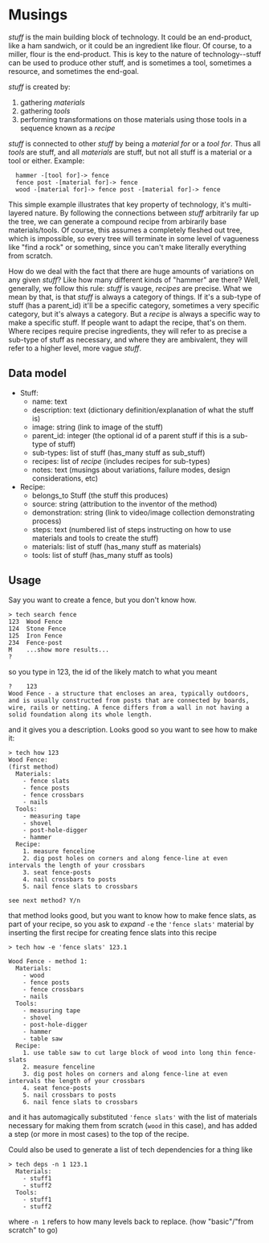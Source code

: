 # Musings

*stuff* is the main building block of technology. It could be an end-product, like a ham sandwich, or it could be an ingredient like flour. Of course, to a miller, flour is the end-product. This is key to the nature of technology--stuff can be used to produce other stuff, and is sometimes a tool, sometimes a resource, and sometimes the end-goal.

*stuff* is created by:
  1. gathering *materials*
  2. gathering *tools*
  3. performing transformations on those materials using those tools in a sequence known as a *recipe*

*stuff* is connected to other *stuff* by being a *material for* or a *tool for*. Thus all *tools* are stuff, and all *materials* are stuff, but not all stuff is a material or a tool or either. Example:

```
  hammer -[tool for]-> fence
  fence post -[material for]-> fence
  wood -[material for]-> fence post -[material for]-> fence
```

This simple example illustrates that key property of technology, it's multi-layered nature. By following the connections between *stuff* arbitrarily far up the tree, we can generate a compound recipe from arbirarily base materials/tools. Of course, this assumes a completely fleshed out tree, which is impossible, so every tree will terminate in some level of vagueness like "find a rock" or something, since you can't make literally everything from scratch.

How do we deal with the fact that there are huge amounts of variations on any given *stuff*? Like how many different kinds of "hammer" are there? Well, generally, we follow this rule: *stuff* is vauge, *recipes* are precise. What we mean by that, is that *stuff* is always a category of things. If it's a sub-type of stuff (has a parent_id) it'll be a specific category, sometimes a very specific category, but it's always a category. But a *recipe* is always a specific way to make a specific stuff. If people want to adapt the recipe, that's on them. Where recipes require precise ingredients, they will refer to as precise a sub-type of stuff as necessary, and where they are ambivalent, they will refer to a higher level, more vague *stuff*.

## Data model

- Stuff:
  - name: text
  - description: text (dictionary definition/explanation of what the stuff is)
  - image: string (link to image of the stuff)
  - parent_id: integer (the optional id of a parent stuff if this is a sub-type of stuff)
  - sub-types: list of stuff (has_many stuff as sub_stuff)
  - recipes: list of *recipe* (includes recipes for sub-types)
  - notes: text (musings about variations, failure modes, design considerations, etc)
- Recipe:
  - belongs_to Stuff (the stuff this produces)
  - source: string (attribution to the inventor of the method)
  - demonstration: string (link to video/image collection demonstrating process)
  - steps: text (numbered list of steps instructing on how to use materials and tools to create the stuff)
  - materials: list of stuff (has_many stuff as materials)
  - tools: list of stuff (has_many stuff as tools)

## Usage

Say you want to create a fence, but you don't know how.

```
> tech search fence
123  Wood Fence
124  Stone Fence
125  Iron Fence
234  Fence-post
M    ...show more results...
?    
```
so you type in 123, the id of the likely match to what you meant
```
?    123
Wood Fence - a structure that encloses an area, typically outdoors, and is usually constructed from posts that are connected by boards, wire, rails or netting. A fence differs from a wall in not having a solid foundation along its whole length.
```
and it gives you a description. Looks good so you want to see how to make it:
```
> tech how 123
Wood Fence:
(first method)
  Materials:
    - fence slats
    - fence posts
    - fence crossbars
    - nails
  Tools:
    - measuring tape
    - shovel
    - post-hole-digger
    - hammer
  Recipe:
    1. measure fenceline
    2. dig post holes on corners and along fence-line at even intervals the length of your crossbars
    3. seat fence-posts
    4. nail crossbars to posts
    5. nail fence slats to crossbars

see next method? Y/n
```
that method looks good, but you want to know how to make fence slats, as part of your recipe, so you ask to *expand* `-e` the `'fence slats'` material by inserting the first recipe for creating fence slats into this recipe
```
> tech how -e 'fence slats' 123.1

Wood Fence - method 1:
  Materials:
    - wood
    - fence posts
    - fence crossbars
    - nails
  Tools:
    - measuring tape
    - shovel
    - post-hole-digger
    - hammer
    - table saw
  Recipe:
    1. use table saw to cut large block of wood into long thin fence-slats
    2. measure fenceline
    3. dig post holes on corners and along fence-line at even intervals the length of your crossbars
    4. seat fence-posts
    5. nail crossbars to posts
    6. nail fence slats to crossbars
```
and it has automagically substituted `'fence slats'` with the list of materials necessary for making them from scratch (`wood` in this case), and has added a step (or more in most cases) to the top of the recipe.

Could also be used to generate a list of tech dependencies for a thing like
```
> tech deps -n 1 123.1
  Materials:
    - stuff1
    - stuff2
  Tools:
    - stuff1
    - stuff2
```
where `-n 1` refers to how many levels back to replace. (how "basic"/"from scratch" to go)
